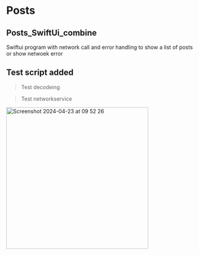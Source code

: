 # Posts
## Posts_SwiftUi_combine


Swiftui program with network call and error handling to show a list of posts or show netwoek error


## Test script added

  > Test decodeing

  > Test networkservice


<img width="376" alt="Screenshot 2024-04-23 at 09 52 26" src="https://github.com/mahesh46/Posts/assets/3464277/ae01581c-e94e-4df6-a720-2b90fb7b4376">
